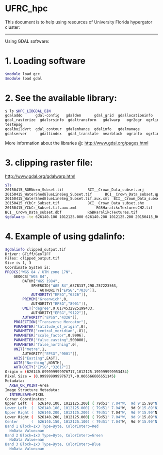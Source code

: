 # UFRC_hpc

This document is to help using resources of University Florida hypergator cluster:

____________________________________________________________________________________________
Using GDAL software:
# 1. Loading software
```bash
$module load gcc
$module load gdal
```
# 2. See the available library:
```bash
$ ls $HPC_LIBGDAL_BIN
gdaladdo      gdal-config   gdaldem      gdal_grid  gdallocationinfo 
gdal_rasterize  gdalsrsinfo  gdaltransform   gdalwarp   ogr2ogr  ogrlineref 
testepsg
gdalbuildvrt  gdal_contour  gdalenhance  gdalinfo   gdalmanage       
gdalserver      gdaltindex   gdal_translate  nearblack  ogrinfo  ogrtindex
```
More information about the libraries @: http://www.gdal.org/pages.html
# 3. clipping raster file: 
http://www.gdal.org/gdalwarp.html

```bash
$ls
20150415_RGBNorm_Subset.tif			  BCI__Crown_Data_subset.prj
20150415_WaterShedBlueLineSeg_Subset.tif	  BCI__Crown_Data_subset.qpj
20150415_WaterShedBlueLineSeg_Subset.tif.aux.xml  BCI__Crown_Data_subset.shp
20150415_YCbCr_Subset.tif			  BCI__Crown_Data_subset.shx
20150415_YCbCr_Subset.tif.aux.xml		  RGBHaralikcTexturesCH2.tif
BCI__Crown_Data_subset.dbf			  RGBHaralikcTextures.tif
$gdalwarp -te 626140.100 1012125.000 626140.200 1012125.200 20150415_RGBNorm_Subset.tif clipped_output.tif

```


# 4. Example of using gdalinfo:

```bash
$gdalinfo clipped_output.tif 
Driver: GTiff/GeoTIFF
Files: clipped_output.tif
Size is 1, 3
Coordinate System is:
PROJCS["WGS 84 / UTM zone 17N",
    GEOGCS["WGS 84",
        DATUM["WGS_1984",
            SPHEROID["WGS 84",6378137,298.257223563,
                AUTHORITY["EPSG","7030"]],
            AUTHORITY["EPSG","6326"]],
        PRIMEM["Greenwich",0,
            AUTHORITY["EPSG","8901"]],
        UNIT["degree",0.0174532925199433,
            AUTHORITY["EPSG","9122"]],
        AUTHORITY["EPSG","4326"]],
    PROJECTION["Transverse_Mercator"],
    PARAMETER["latitude_of_origin",0],
    PARAMETER["central_meridian",-81],
    PARAMETER["scale_factor",0.9996],
    PARAMETER["false_easting",500000],
    PARAMETER["false_northing",0],
    UNIT["metre",1,
        AUTHORITY["EPSG","9001"]],
    AXIS["Easting",EAST],
    AXIS["Northing",NORTH],
    AUTHORITY["EPSG","32617"]]
Origin = (626140.099999999976717,1012125.199999999953434)
Pixel Size = (0.099999999976717,-0.066666666651145)
Metadata:
  AREA_OR_POINT=Area
Image Structure Metadata:
  INTERLEAVE=PIXEL
Corner Coordinates:
Upper Left  (  626140.100, 1012125.200) ( 79d51' 7.04"W,  9d 9'15.90"N)
Lower Left  (  626140.100, 1012125.000) ( 79d51' 7.04"W,  9d 9'15.89"N)
Upper Right (  626140.200, 1012125.200) ( 79d51' 7.04"W,  9d 9'15.90"N)
Lower Right (  626140.200, 1012125.000) ( 79d51' 7.04"W,  9d 9'15.89"N)
Center      (  626140.150, 1012125.100) ( 79d51' 7.04"W,  9d 9'15.90"N)
Band 1 Block=1x3 Type=Byte, ColorInterp=Red
  NoData Value=nan
Band 2 Block=1x3 Type=Byte, ColorInterp=Green
  NoData Value=nan
Band 3 Block=1x3 Type=Byte, ColorInterp=Blue
  NoData Value=nan
```








